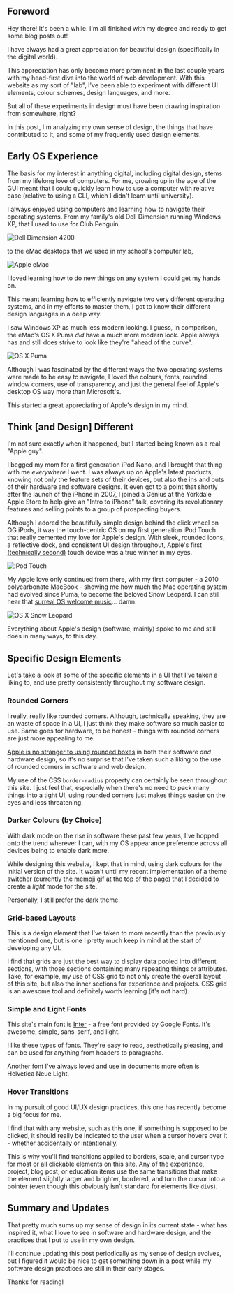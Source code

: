 ## Foreword
Hey there! It's been a while. I'm all finished with my degree and ready to get some blog posts out!

I have always had a great appreciation for beautiful design (specifically in the digital world).

This appreciation has only become more prominent in the last couple years with my head-first dive into the world of web development. With this website as my sort of "lab", I've been able to experiment with different UI elements, colour schemes, design languages, and more.

But all of these experiments in design must have been drawing inspiration from somewhere, right?

In this post, I'm analyzing my own sense of design, the things that have contributed to it, and some of my frequently used design elements.
## Early OS Experience
The basis for my interest in anything digital, including digital design, stems from my lifelong love of computers. For me, growing up in the age of the GUI meant that I could quickly learn how to use a computer with relative ease (relative to using a CLI, which I didn't learn until university).

I always enjoyed using computers and learning how to navigate their operating systems. From my family's old Dell Dimension running Windows XP, that I used to use for Club Penguin

![Dell Dimension 4200](../../img/blog/major-design-influences/dell-dimension.png)

to the eMac desktops that we used in my school's computer lab,

![Apple eMac](../../img/blog/major-design-influences/apple-emac.png)

I loved learning how to do new things on any system I could get my hands on.

This meant learning how to efficiently navigate two very different operating systems, and in my efforts to master them, I got to know their different design languages in a deep way.

I saw Windows XP as much less modern looking. I guess, in comparison, the eMac's OS X Puma *did* have a much more modern look. Apple always has and still does strive to look like they're "ahead of the curve".

![OS X Puma](../../img/blog/major-design-influences/osx-puma.png)

Although I was fascinated by the different ways the two operating systems were made to be easy to navigate, I loved the colours, fonts, rounded window corners, use of transparency, and just the general feel of Apple's desktop OS way more than Microsoft's.

This started a great appreciating of Apple's design in my mind.

## Think [and Design] Different
I'm not sure exactly when it happened, but I started being known as a real "Apple guy".

I begged my mom for a first generation iPod Nano, and I brought that thing with me *everywhere* I went. I was always up on Apple's latest products, knowing not only the feature sets of their devices, but also the ins and outs of their hardware and software designs. It even got to a point that shortly after the launch of the iPhone in 2007, I joined a Genius at the Yorkdale Apple Store to help give an "Intro to iPhone" talk, covering its revolutionary features and selling points to a group of prospecting buyers.

Although I adored the beautifully simple design behind the click wheel on OG iPods, it was the touch-centric OS on my first generation iPod Touch that really cemented my love for Apple's design. With sleek, rounded icons, a reflective dock, and consistent UI design throughout, Apple's first [(technically second)](https://en.wikipedia.org/wiki/Apple_Newton) touch device was a true winner in my eyes.

![iPod Touch](../../img/blog/major-design-influences/ipod-touch.png)

My Apple love only continued from there, with my first computer - a 2010 polycarbonate MacBook - showing me how much the Mac operating system had evolved since Puma, to become the beloved Snow Leopard. I can still hear that [surreal OS welcome music](https://www.youtube.com/watch?v=FPTp-YInbJ0)... damn.

![OS X Snow Leopard](../../img/blog/major-design-influences/osx-snow-leopard.png)

Everything about Apple's design (software, mainly) spoke to me and still does in many ways, to this day.

## Specific Design Elements
Let's take a look at some of the specific elements in a UI that I've taken a liking to, and use pretty consistently throughout my software design.
### Rounded Corners
I really, really like rounded corners. Although, technically speaking, they are an waste of space in a UI, I just think they make software so much easier to use. Same goes for hardware, to be honest - things with rounded corners are just more appealing to me.

[Apple is no stranger to using rounded boxes](https://www.youtube.com/watch?v=bxgg_kW3QLU) in both their software *and* hardware design, so it's no surprise that I've taken such a liking to the use of rounded corners in software and web design.

My use of the CSS `border-radius` property can certainly be seen throughout this site. I just feel that, especially when there's no need to pack many things into a tight UI, using rounded corners just makes things easier on the eyes and less threatening.

### Darker Colours (by Choice)
With dark mode on the rise in software these past few years, I've hopped onto the trend wherever I can, with my OS appearance preference across all devices being to enable dark more.

While designing this website, I kept that in mind, using dark colours for the initial version of the site. It wasn't until my recent implementation of a theme switcher (currently the memoji gif at the top of the page) that I decided to create a *light* mode for the site.

Personally, I still prefer the dark theme.

### Grid-based Layouts
This is a design element that I've taken to more recently than the previously mentioned one, but is one I pretty much keep in mind at the start of developing any UI.

I find that grids are just the best way to display data pooled into different sections, with those sections containing many repeating things or attributes. Take, for example, my use of CSS grid to not only create the overall layout of this site, but also the inner sections for experience and projects. CSS grid is an awesome tool and definitely worth learning (it's not hard).

### Simple and Light Fonts
This site's main font is [Inter](https://fonts.google.com/specimen/Inter) - a free font provided by Google Fonts. It's awesome, simple, sans-serif, and light.

I like these types of fonts. They're easy to read, aesthetically pleasing, and can be used for anything from headers to paragraphs.

Another font I've always loved and use in documents more often is Helvetica Neue Light.

### Hover Transitions
In my pursuit of good UI/UX design practices, this one has recently become a big focus for me.

I find that with any website, such as this one, if something is supposed to be clicked, it should really be indicated to the user when a cursor hovers over it - whether accidentally or intentionally.

This is why you'll find transitions applied to borders, scale, and cursor type for most or all clickable elements on this site. Any of the experience, project, blog post, or education items use the same transitions that make the element slightly larger and brighter, bordered, and turn the cursor into a pointer (even though this obviously isn't standard for elements like `div`s).

## Summary and Updates
That pretty much sums up my sense of design in its current state - what has inspired it, what I love to see in software and hardware design, and the practices that I put to use in my own design.

I'll continue updating this post periodically as my sense of design evolves, but I figured it would be nice to get something down in a post while my software design practices are still in their early stages.

Thanks for reading!
